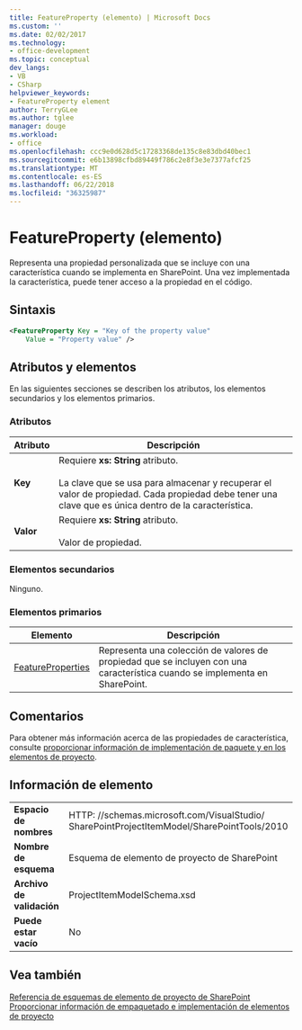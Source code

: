 ```yaml
---
title: FeatureProperty (elemento) | Microsoft Docs
ms.custom: ''
ms.date: 02/02/2017
ms.technology:
- office-development
ms.topic: conceptual
dev_langs:
- VB
- CSharp
helpviewer_keywords:
- FeatureProperty element
author: TerryGLee
ms.author: tglee
manager: douge
ms.workload:
- office
ms.openlocfilehash: ccc9e0d628d5c17283368de135c8e83dbd40bec1
ms.sourcegitcommit: e6b13898cfbd89449f786c2e8f3e3e7377afcf25
ms.translationtype: MT
ms.contentlocale: es-ES
ms.lasthandoff: 06/22/2018
ms.locfileid: "36325987"
---
```

# <a name="featureproperty-element"></a>FeatureProperty (elemento)
  Representa una propiedad personalizada que se incluye con una característica cuando se implementa en SharePoint. Una vez implementada la característica, puede tener acceso a la propiedad en el código.  
  
## <a name="syntax"></a>Sintaxis  
  
```xml  
<FeatureProperty Key = "Key of the property value"  
    Value = "Property value" />  
```  
  
## <a name="attributes-and-elements"></a>Atributos y elementos
 En las siguientes secciones se describen los atributos, los elementos secundarios y los elementos primarios.  
  
### <a name="attributes"></a>Atributos  
  
|Atributo|Descripción|  
|---------------|-----------------|  
|**Key**|Requiere **xs: String** atributo.<br /><br /> La clave que se usa para almacenar y recuperar el valor de propiedad. Cada propiedad debe tener una clave que es única dentro de la característica.|  
|**Valor**|Requiere **xs: String** atributo.<br /><br /> Valor de propiedad.|  
  
### <a name="child-elements"></a>Elementos secundarios
 Ninguno.  
  
### <a name="parent-elements"></a>Elementos primarios
  
|Elemento|Descripción|  
|-------------|-----------------|  
|[FeatureProperties](../sharepoint/featureproperties-element.md)|Representa una colección de valores de propiedad que se incluyen con una característica cuando se implementa en SharePoint.|  
  
## <a name="remarks"></a>Comentarios  
 Para obtener más información acerca de las propiedades de característica, consulte [proporcionar información de implementación de paquete y en los elementos de proyecto](../sharepoint/providing-packaging-and-deployment-information-in-project-items.md).  
  
## <a name="element-information"></a>Información de elemento
  
|||  
|-|-|  
|**Espacio de nombres**|HTTP<nolink>: //schemas.microsoft.com/VisualStudio/<br>SharePointProjectItemModel/SharePointTools/2010|  
|**Nombre de esquema**|Esquema de elemento de proyecto de SharePoint|  
|**Archivo de validación**|ProjectItemModelSchema.xsd|  
|**Puede estar vacío**|No|  
  
## <a name="see-also"></a>Vea también
 [Referencia de esquemas de elemento de proyecto de SharePoint](../sharepoint/sharepoint-project-item-schema-reference.md)   
 [Proporcionar información de empaquetado e implementación de elementos de proyecto](../sharepoint/providing-packaging-and-deployment-information-in-project-items.md)  
  
  

